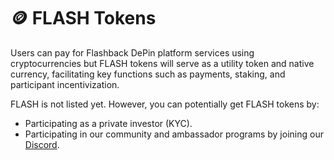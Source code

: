 # 🪙 FLASH Tokens

Users can pay for Flashback DePin platform services using cryptocurrencies but FLASH tokens will serve as a utility token and native currency, facilitating key functions such as payments, staking, and participant incentivization.

FLASH is not listed yet. However, you can potentially get FLASH tokens by:

* Participating as a private investor (KYC).
* Participating in our community and ambassador programs by joining our [Discord](https://discord.gg/yy8kyM5qFB).

